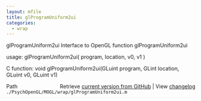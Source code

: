 ```yaml
---
layout: mfile
title: glProgramUniform2ui
categories:
  - wrap
---
```


glProgramUniform2ui  Interface to OpenGL function glProgramUniform2ui

usage:  glProgramUniform2ui\( program, location, v0, v1 \)

C function:  void glProgramUniform2ui\(GLuint program, GLint location, GLuint v0, GLuint v1\)


<div class="code_header" style="text-align:right;">
  <span style="float:left;">Path&nbsp;&nbsp;</span> <span class="counter">Retrieve <a href=
  "https://raw.github.com/Psychtoolbox-3/Psychtoolbox-3/beta/./PsychOpenGL/MOGL/wrap/glProgramUniform2ui.m">current version from GitHub</a> | View <a href=
  "https://github.com/Psychtoolbox-3/Psychtoolbox-3/commits/beta/./PsychOpenGL/MOGL/wrap/glProgramUniform2ui.m">changelog</a></span>
</div>
<div class="code">
  <code>./PsychOpenGL/MOGL/wrap/glProgramUniform2ui.m</code>
</div>
